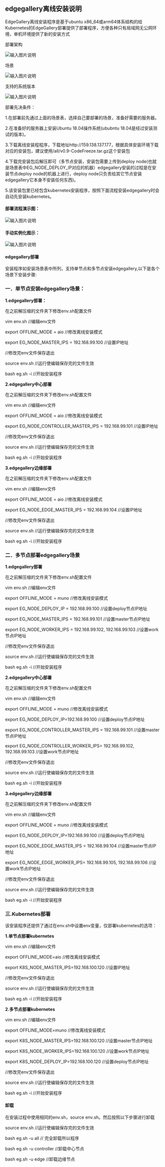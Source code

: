 ##                                     edgegallery离线安装说明


EdgeGallery离线安装程序是基于ubuntu x86_64或arm64体系结构的给Kubernetes的EdgeGallery部署提供了部署程序，方便各种只有局域网无公网环境，单机环境提供了新的安装方式

 

部署架构

![输入图片说明](https://images.gitee.com/uploads/images/2020/0921/161645_3dc80db9_8040887.png "图片1.png")

 

场景

![输入图片说明](https://images.gitee.com/uploads/images/2020/0923/090906_afebe8b1_8040887.png "图片5.png")

支持的系统版本

![输入图片说明](https://images.gitee.com/uploads/images/2020/0908/175524_dc986df0_7639331.png "屏幕截图.png")

 

部署先决条件：

1.在部署前先通过上面的场景表，选择自己要部署的场景，准备好需要的服务器。

2.在准备好的服务器上安装Ubuntu 18.04操作系统(ububntu 18.04是经过安装测试的版本)。

3.下载离线安装程程序，下载地址http://159.138.137.177，根据具体安装环境下载对应的安装包，建议使用/all/v0.9-CodeFreeze.tar.gz这个安装包  

4.下载完安装包后解压即可（多节点安装，安装包需要上传到deploy node(也就是场景表中EG_NODE_DEPLOY_IP对应的机器）edgegallery安装的过程是在安装节点deploy node的机器上进行，deploy node只负责给其它节点安装edgegallery它本身不安装任何东西)。

5.该安装包里已经包含kubernetes安装程序，按照下面流程安装edgegallery时会自动先安装kubernetes。

#### **部署流程演示图：**

![输入图片说明](https://images.gitee.com/uploads/images/2020/0921/161738_6be158df_8040887.png "图片3.png") 

 

 

 

 

#### **手动实例化图示：**
![输入图片说明](https://images.gitee.com/uploads/images/2020/0921/161759_6f13ae7a_8040887.png "图片4.png")

 

#### **edgegallery部署**

安装程序如安装场景表中所列，支持单节点和多节点安装edgegallery,以下是各个场景下安装步骤:

 

### **一．单节点安装edgegallery场景：** 


 **1.edgegallery部署：** 

在之前解压缩的文件夹下修改env.sh配置文件

vim env.sh                                      //编辑env文件

export OFFLINE_MODE = aio                              //修改离线安装模式

export EG_NODE_MASTER_IPS = 192.168.99.100             //设置IP地址

//修改完env文件保存退出

source env.sh                                   //运行使编辑保存完的文件生效                                                            

bash eg.sh -i                                   //开始安装程序

 **2.edgegallery中心部署** 

在之前解压缩的文件夹下修改env.sh配置文件

vim  env.sh                                      //编辑env文件

export OFFLINE_MODE = aio                               //修改离线安装模式

export EG_NODE_CONTROLLER_MASTER_IPS = 192.168.99.101   //设置IP地址

//修改完env文件保存退出 

source env.sh                                  //运行使编辑保存完的文件生效

bash eg.sh -i                                  //开始安装程序

 **3.edgegallery边缘部署** 

在之前解压缩的文件夹下修改env.sh配置文件

vim env.sh                                       //编辑env文件

export OFFLINE_MODE = aio                               //修改离线安装模式         

export EG_NODE_EDGE_MASTER_IPS = 192.168.99.104         //设置IP地址

//修改完env文件保存退出

source env.sh                                    //运行使编辑保存完的文件生效

bash eg.sh -i                                    //开始安装程序

###  **二．多节点部署edgegallery场景** 

 **1.edgegallery部署**     

在之前解压缩的文件夹下修改env.sh配置文件 

vim env.sh                                                   //编辑env文件

export OFFLINE_MODE = muno                                   //修改离线安装模式

export EG_NODE_DEPLOY_IP = 192.168.99.100                    //设置deploy节点IP地址
  
export EG_NODE_MASTER_IPS = 192.168.99.101                   //设置master节点IP地址

export EG_NODE_WORKER_IPS = 192.168.99.102, 192.168.99.103   //设置work节点IP地址

//修改完env文件保存退出

source env.sh                                       //运行使编辑保存完的文件生效

bash eg.sh -i                                      //开始安装程序

 **2.edgegallery中心部署** 

在之前解压缩的文件夹下修改env.sh配置文件

vim env.sh                                           //编辑env文件

export OFFLINE_MODE = muno                                  //修改离线安装模式

export EG_NODE_DEPLOY_IP=192.168.99.100                     //设置deploy节点IP地址

export EG_NODE_CONTROLLER_MASTER_IPS = 192.168.99.101       //设置master节点IP地址

export EG_NODE_CONTROLLER_WORKER_IPS= 192.168.99.102, 192.168.99.103 //设置work节点IP地址

//修改完env文件保存退出

source env.sh                                        //运行使编辑保存完的文件生效

bash eg.sh -i                                        //开始安装程序

 **3.edgegallery边缘部署** 

在之前解压缩的文件夹下修改env.sh配置文件

vim env.sh                                                      //编辑env文件

export OFFLINE_MODE = muno                                       //修改离线安装模式

export EG_NODE_DEPLOY_IP=192.168.99.100                          //设置deploy节点IP地址

export EG_NODE_EDGE_MASTER_IPS = 192.168.99.104                  //设置master节点IP地址

export EG_NODE_EDGE_WORKER_IPS= 192.168.99.105, 192.168.99.106   //设置work节点IP地址

//修改完env文件保存退出

source env.sh                                             //运行使编辑保存完的文件生效

bash eg.sh -i                                             //开始安装程序

###  **三.Kubernetes部署** 


​      该安装程序还提供了通过在env.sh中设置env变量，仅部署kubernetes的选项：

 **1.单节点部署kubernetes** 

 vim  env.sh                                   //编辑env文件

export OFFLINE_MODE=aio                             //修改离线安装模式

export K8S_NODE_MASTER_IPS=192.168.100.120          //设置IP地址

//修改完env文件保存退出

source env.sh                                 //运行使编辑保存完的文件生效

bash eg.sh -i                                 //开始安装程序

 **2.多节点部署kubernetes** 

vim  env.sh                                  //编辑env文件

export OFFLINE_MODE=muno                            //修改离线安装模式

export K8S_NODE_MASTER_IPS=192.168.100.120          //设置master节点IP地址  

export K8S_NODE_WORKER_IPS=192.168.100.120          //设置work节点IP地址

export K8S_NODE_DEPLOY_IP=192.168.100.120           //设置deploy节点IP地址 

//修改完env文件保存退出

source env.sh                                //运行使编辑保存完的文件生效

bash eg.sh -i                                //开始安装程序

#### **卸载**

在安装过程中使用相同的env.sh，source env.sh。然后按照以下步骤进行卸载

source env.sh                     //运行使编辑保存完的文件生效

bash eg.sh -u all                 // 完全卸载所以程序

bash eg.sh -u controller          //卸载中心节点

bash eg.sh -u edge                //卸载边缘节点